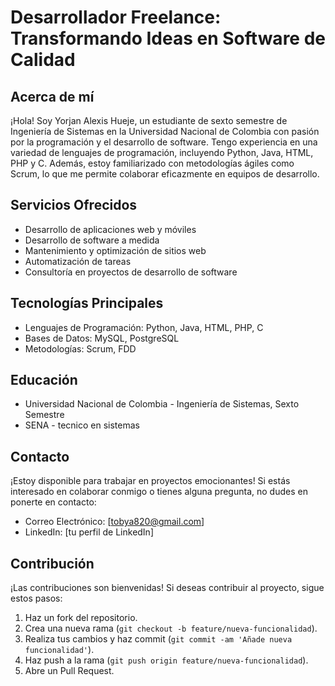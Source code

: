 # Desarrollador Freelance: Transformando Ideas en Software de Calidad

## Acerca de mí

¡Hola! Soy Yorjan Alexis Hueje, un estudiante de sexto semestre de Ingeniería de Sistemas en la Universidad Nacional de Colombia con pasión por la programación y el desarrollo de software. Tengo experiencia en una variedad de lenguajes de programación, incluyendo Python, Java, HTML, PHP y C. Además, estoy familiarizado con metodologías ágiles como Scrum, lo que me permite colaborar eficazmente en equipos de desarrollo.

## Servicios Ofrecidos

- Desarrollo de aplicaciones web y móviles
- Desarrollo de software a medida
- Mantenimiento y optimización de sitios web
- Automatización de tareas
- Consultoría en proyectos de desarrollo de software

## Tecnologías Principales

- Lenguajes de Programación: Python, Java, HTML, PHP, C
- Bases de Datos: MySQL, PostgreSQL
- Metodologías: Scrum, FDD

## Educación

- Universidad Nacional de Colombia - Ingeniería de Sistemas, Sexto Semestre
- SENA - tecnico en sistemas

## Contacto

¡Estoy disponible para trabajar en proyectos emocionantes! Si estás interesado en colaborar conmigo o tienes alguna pregunta, no dudes en ponerte en contacto:

- Correo Electrónico: [tobya820@gmail.com]
- LinkedIn: [tu perfil de LinkedIn]

## Contribución

¡Las contribuciones son bienvenidas! Si deseas contribuir al proyecto, sigue estos pasos:

1. Haz un fork del repositorio.
2. Crea una nueva rama (`git checkout -b feature/nueva-funcionalidad`).
3. Realiza tus cambios y haz commit (`git commit -am 'Añade nueva funcionalidad'`).
4. Haz push a la rama (`git push origin feature/nueva-funcionalidad`).
5. Abre un Pull Request.
